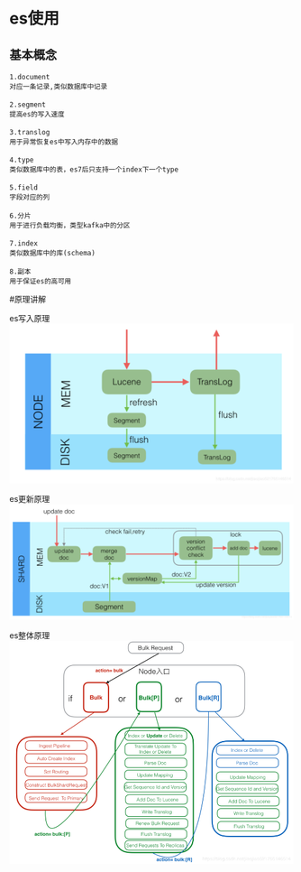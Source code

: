 # es使用

## 基本概念
```
1.document
对应一条记录,类似数据库中记录

2.segment
提高es的写入速度

3.translog
用于异常恢复es中写入内存中的数据

4.type
类似数据库中的表，es7后只支持一个index下一个type

5.field
字段对应的列

6.分片
用于进行负载均衡，类型kafka中的分区

7.index
类似数据库中的库(schema)

8.副本
用于保证es的高可用
```

#原理讲解

es写入原理
![image](https://github.com/yinbucheng/mypic/blob/master/es1.png?raw=true)

es更新原理
![image](https://github.com/yinbucheng/mypic/blob/master/es2.png?raw=true)

es整体原理
![image](https://github.com/yinbucheng/mypic/blob/master/es3.png?raw=true)
